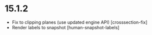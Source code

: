 15.1.2
======

- Fix to clipping planes (use updated engine API) [crosssection-fix]
- Render labels to snapshot [human-snapshot-labels]
